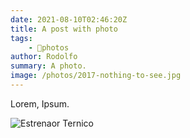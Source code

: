 ```yaml
---
date: 2021-08-10T02:46:20Z
title: A post with photo
tags:
    - 📸photos
author: Rodolfo
summary: A photo.
image: /photos/2017-nothing-to-see.jpg
---
```


Lorem, Ipsum.

![Estrenaor Ternico](/photos/2020-ronco-retes.jpg)
